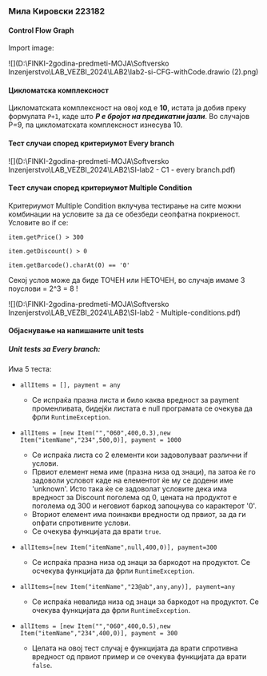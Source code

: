 ### Мила Кировски 223182

#### Control Flow Graph
Import image:

![](D:\FINKI-2godina-predmeti-MOJA\Softversko Inzenjerstvo\LAB_VEZBI_2024\LAB2\lab2-si-CFG-withCode.drawio (2).png)


#### Цикломатска комплексност
Цикломатската комплексност на овој код е **10**, истата ја добив преку формулата `P+1`, 
каде што _**P е бројот на предикатни јазли**_. Во случајoв P=9, па цикломатската комплексност изнесува 10.


#### Тест случаи според критериумот Every branch

![](D:\FINKI-2godina-predmeti-MOJA\Softversko Inzenjerstvo\LAB_VEZBI_2024\LAB2\SI-lab2 - C1 - every branch.pdf)


#### Tест случаи според критериумот Multiple Condition 

Критериумот Multiple Condition вклучува тестирање на сите можни комбинации на условите за да се обезбеди сеопфатна покриеност.
Условите во if се:

`item.getPrice() > 300`

`item.getDiscount() > 0`

`item.getBarcode().charAt(0) == '0'`

Секој услов може да биде ТОЧЕН или НЕТОЧЕН, во случајв имаме 3 поуслови = 2^3 = 8 !

![](D:\FINKI-2godina-predmeti-MOJA\Softversko Inzenjerstvo\LAB_VEZBI_2024\LAB2\SI-lab2 - Multiple-conditions.pdf)

#### Објаснување на напишаните unit tests

##### Unit tests за Every branch:

Има 5 теста:
* `allItems = [], payment = any`

  * Се испраќа празна листа и било каква вредност за payment променливата, бидејќи листата е null програмата се очекува да фрли `RuntimeException`.
  
  
* `allItems = [new Item("","060",400,0.3),new Item("itemName","234",500,0)], payment = 1000`

  * Се испраќа листа со 2 елементи кои задоволуваат различни if услови.
  * Првиот елемент нема име (празна низа од знаци), па затоа ќе го задоволи условот каде на елементот ќе му се додени име 'unknown'. Исто така ќе се задоволат условите дека има вредност за Discount поголема од 0, цената на продуктот е поголема од 300 и неговиот баркод запоцнува со карактерот '0'. 
  * Вториот елемент има поинакви вредности од првиот, за да ги опфати спротивните услови.
  * Се очекува функцијата да врати `true`.


* `allItems=[new Item("itemName",null,400,0)], payment=300`
  * Се испраќа празна низа од знаци за баркодот на продуктот. Се осчекува функцијата да фрли `RuntimeException`.
  

* `allItems=[new Item("itemName","23@ab",any,any)], payment=any`
  * Се испраќа невалида низа од знаци за баркодот на продуктот. Се очекува функцијата да фрли `RuntimeException`.


* `allItems = [new Item("","060",400,0.5),new Item("itemName","234",400,0)], payment = 300`
  * Целата на овој тест случај е функцијата да врати спротивна вредност од првиот пример и се очекува функцијата да врати `false`.

